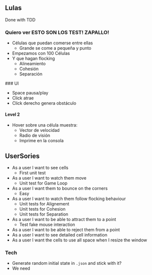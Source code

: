 ## Lulas

Done with TDD

### Quiero ver ESTO SON LOS TEST! ZAPALLO!

- Células que puedan comerse entre ellas
  - Grande se come a pequeña y punto
- Empezamos con 100 Células
- Y que hagan flocking
  - Alineamiento
  - Cohesión
  - Separación

### UI

- Space pausa/play
- Click atrae
- Click derecho genera obstáculo

#### Level 2

- Hover sobre una célula muestra:
  - Vector de velocidad
  - Radio de visión
  - Imprime en la consola

## UserSories

- As a user I want to see cells
  - First unit test
- As a user I want to watch them move
  - Unit test for Game Loop
- As a user I want them to bounce on the corners
  - Easy
- As a user I want to watch them follow flocking behaviour
  - Unit tests for Alignement
  - Unit tests for Cohesion
  - Unit tests for Separation
- As a user I want to be able to attract them to a point
  - Test fake mouse interaction
- As a user I want to be able to reject them from a point
- As a user I want to see detailed cell information
- As a user I want the cells to use all space when I resize the window

### Tech

- Generate random initial state in `.json` and stick with it?
- We need
